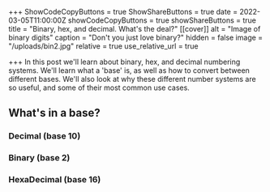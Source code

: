 +++
ShowCodeCopyButtons = true
ShowShareButtons = true
date = 2022-03-05T11:00:00Z
showCodeCopyButtons = true
showShareButtons = true
title = "Binary, hex, and decimal. What's the deal?"
[[cover]]
alt = "Image of binary digits"
caption = "Don't you just love binary?"
hidden = false
image = "/uploads/bin2.jpg"
relative = true
use_relative_url = true

+++
In this post we'll learn about binary, hex, and decimal numbering systems.  We'll learn what a 'base' is, as well as how to convert between different bases.  We'll also look at why these different number systems are so useful, and some of their most common use cases.

## What's in a base?

### Decimal (base 10)

### Binary (base 2)

### HexaDecimal (base 16)